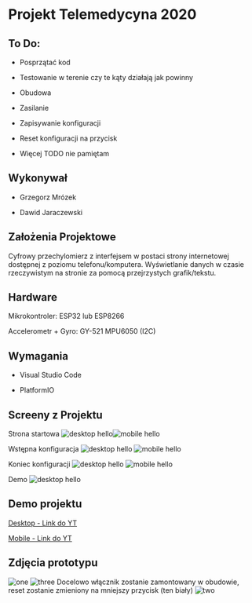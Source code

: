 # Projekt Telemedycyna 2020
## To Do:

* Posprzątać kod

* Testowanie w terenie czy te kąty działają jak powinny

* Obudowa

* Zasilanie

* Zapisywanie konfiguracji

* Reset konfiguracji na przycisk

* Więcej TODO nie pamiętam

## Wykonywał

* Grzegorz Mrózek

* Dawid Jaraczewski

## Założenia Projektowe

Cyfrowy przechylomierz z interfejsem w postaci strony internetowej dostępnej z poziomu telefonu/komputera. Wyświetlanie danych w czasie rzeczywistym na stronie za pomocą przejrzystych grafik/tekstu.

## Hardware

Mikrokontroler: ESP32 lub ESP8266

Accelerometr + Gyro: GY-521 MPU6050 (I2C)

## Wymagania

* Visual Studio Code

* PlatformIO

## Screeny z Projektu

Strona startowa
![desktop hello](https://github.com/lpmusicon/projekt-tele-2020/raw/master/strony_projektu/Index.html.jpg)![mobile hello](https://github.com/lpmusicon/projekt-tele-2020/raw/master/strony_projektu/Index.html%20-%20Mobile.jpg)


Wstępna konfiguracja
![desktop hello](https://github.com/lpmusicon/projekt-tele-2020/raw/master/strony_projektu/InitialConfig.html.jpg)
![mobile hello](https://github.com/lpmusicon/projekt-tele-2020/raw/master/strony_projektu/InitialConfig.html%20-%20Mobile.jpg)

Koniec konfiguracji
![desktop hello](https://github.com/lpmusicon/projekt-tele-2020/raw/master/strony_projektu/ReadyState.html.jpg)
![mobile hello](https://github.com/lpmusicon/projekt-tele-2020/raw/master/strony_projektu/ReadyState.html%20-%20Mobile.jpg)

Demo
![desktop hello](https://github.com/lpmusicon/projekt-tele-2020/raw/master/strony_projektu/Monitor.html.jpg)

## Demo projektu

[Desktop - Link do YT](https://youtu.be/ZyD4n2Tz6_g)

[Mobile - Link do YT](https://youtu.be/utj7uPsy1PE)

## Zdjęcia prototypu

![one](https://github.com/lpmusicon/projekt-tele-2020/raw/master/zdjecia_projektu/one.jpg)
![three](https://github.com/lpmusicon/projekt-tele-2020/raw/master/zdjecia_projektu/three.jpg)
Docelowo włącznik zostanie zamontowany w obudowie, reset zostanie zmieniony na mniejszy przycisk (ten biały)
![two](https://github.com/lpmusicon/projekt-tele-2020/raw/master/zdjecia_projektu/two.jpg)
